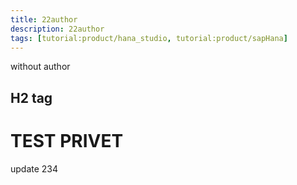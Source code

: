 ```yaml
---
title: 22author
description: 22author
tags: [tutorial:product/hana_studio, tutorial:product/sapHana]
---
```

without author
## H2 tag

# TEST PRIVET

update
234
